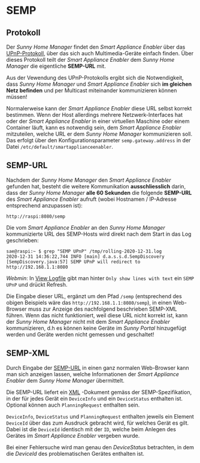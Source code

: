 # SEMP
## Protokoll

Der *Sunny Home Manager* findet den *Smart Appliance Enabler* über das [UPnP-Protokoll](https://de.wikipedia.org/wiki/Universal_Plug_and_Play), über das sich auch Multimedia-Geräte einfach finden. Über dieses Protokoll teilt der *Smart Appliance Enabler* dem *Sunny Home Manager* die eigentliche **SEMP-URL** mit.

Aus der Vewendung des UPnP-Protokolls ergibt sich die Notwendigkeit, dass *Sunny Home Manager* und *Smart Appliance Enabler* sich **im gleichen Netz befinden** und per Multicast miteinander kommunizieren können müssen!

Normalerweise kann der *Smart Appliance Enabler* diese URL selbst korrekt bestimmen. Wenn der Host allerdings mehrere Netzwerk-Interfaces hat oder der *Smart Appliance Enabler* in einer virtuellen Maschine oder einem Container läuft, kann es notwendig sein, dem *Smart Appliance Enabler* mitzuteilen, welche URL er dem *Sunny Home Manager* kommunizieren soll. Das erfolgt über den Konfigurationsparameter `semp.gateway.address` in der Datei `/etc/default/smartapplianceenabler`.

## SEMP-URL
<a name="url">

Nachdem der *Sunny Home Manager* den *Smart Appliance Enabler* gefunden hat, besteht die weitere Kommunikation **ausschliesslich** darin, dass der *Sunny Home Manager* **alle 60 Sekunden** die folgende **SEMP-URL** des *Smart Appliance Enabler* aufruft (wobei Hostnamen / IP-Adresse entsprechend anzupassen ist):
```
http://raspi:8080/semp
```
Die vom *Smart Appliance Enabler* an den *Sunny Home Manager* kommunizierte URL des SEMP-Hosts wird direkt nach dem Start in das Log geschrieben: 

```console
sae@raspi:~ $ grep "SEMP UPnP" /tmp/rolling-2020-12-31.log
2020-12-31 14:36:22,744 INFO [main] d.a.s.s.d.SempDiscovery [SempDiscovery.java:57] SEMP UPnP will redirect to http://192.168.1.1:8080
```

*Webmin*: In [View Logfile](#webmin-logs) gibt man hinter `Only show lines with text` ein `SEMP UPnP` und drückt Refresh.

Die Eingabe dieser URL, ergänzt um den Pfad `/semp` (entsprechend des obigen Beispiels wäre das `http://192.168.1.1:8080/semp`), in einen Web-Browser muss zur Anzeige des nachfolgend beschrieben SEMP-XML führen. Wenn das nicht funktioniert, weil diese URL nicht korrekt ist, kann der *Sunny Home Manager* nicht mit dem *Smart Appliance Enabler* kommunizieren, d.h es können keine Geräte im *Sunny Portal* hinzugefügt werden und Geräte werden nicht gemessen und geschaltet!

## SEMP-XML
<a name="xml">

Durch Eingabe der [SEMP-URL](#url) in einen ganz normalen Web-Browser kann man sich anzeigen lassen, welche Informationen der *Smart Appliance Enabler* dem *Sunny Home Manager* übermittelt.

Die SEMP-URL liefert ein [XML](https://de.wikipedia.org/wiki/Extensible_Markup_Language) -Dokument gemäss der SEMP-Spezifikation, in der für jedes Gerät ein `DeviceInfo` und ein `DeviceStatus` enthalten ist. Optional können auch `PlanningRequest` enthalten sein. 

`DeviceInfo`, `DeviceStatus` und `PlanningRequest` enthalten jeweils ein Element `DeviceId` über das zum Ausdruck gebracht wird, für welches Gerät es gilt. Dabei ist die `DeviceId` identisch mit der `ID`, welche beim Anlegen des Gerätes im *Smart Appliance Enabler* vergeben wurde.

Bei einer Fehlersuche wird man genau den *DeviceStatus* betrachten, in dem die *DeviceId* des problematischen Gerätes enthalten ist.
